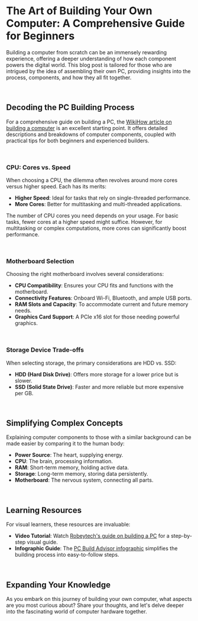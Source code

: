# The Art of Building Your Own Computer: A Comprehensive Guide for Beginners

Building a computer from scratch can be an immensely rewarding experience, offering a deeper understanding of how each component powers the digital world. This blog post is tailored for those who are intrigued by the idea of assembling their own PC, providing insights into the process, components, and how they all fit together.

<br>

## Decoding the PC Building Process

For a comprehensive guide on building a PC, the [WikiHow article on building a computer](https://www.wikihow.com/Build-a-Computer) is an excellent starting point. It offers detailed descriptions and breakdowns of computer components, coupled with practical tips for both beginners and experienced builders.

<br>

### CPU: Cores vs. Speed

When choosing a CPU, the dilemma often revolves around more cores versus higher speed. Each has its merits:

- **Higher Speed**: Ideal for tasks that rely on single-threaded performance.
- **More Cores**: Better for multitasking and multi-threaded applications.

The number of CPU cores you need depends on your usage. For basic tasks, fewer cores at a higher speed might suffice. However, for multitasking or complex computations, more cores can significantly boost performance.

<br>

### Motherboard Selection

Choosing the right motherboard involves several considerations:

- **CPU Compatibility**: Ensures your CPU fits and functions with the motherboard.
- **Connectivity Features**: Onboard Wi-Fi, Bluetooth, and ample USB ports.
- **RAM Slots and Capacity**: To accommodate current and future memory needs.
- **Graphics Card Support**: A PCIe x16 slot for those needing powerful graphics.

<br>

### Storage Device Trade-offs

When selecting storage, the primary considerations are HDD vs. SSD:

- **HDD (Hard Disk Drive)**: Offers more storage for a lower price but is slower.
- **SSD (Solid State Drive)**: Faster and more reliable but more expensive per GB.

<br>

## Simplifying Complex Concepts

Explaining computer components to those with a similar background can be made easier by comparing it to the human body:

- **Power Source**: The heart, supplying energy.
- **CPU**: The brain, processing information.
- **RAM**: Short-term memory, holding active data.
- **Storage**: Long-term memory, storing data persistently.
- **Motherboard**: The nervous system, connecting all parts.

<br>

## Learning Resources

For visual learners, these resources are invaluable:

- **Video Tutorial**: Watch [Robeytech's guide on building a PC](https://www.youtube.com/watch?v=MtALhv22Ltk) for a step-by-step visual guide.
- **Infographic Guide**: The [PC Build Advisor infographic](https://www.pcbuildadvisor.com/how-to-build-a-computer-step-by-step-infographic/) simplifies the building process into easy-to-follow steps.

<br>

## Expanding Your Knowledge

As you embark on this journey of building your own computer, what aspects are you most curious about? Share your thoughts, and let's delve deeper into the fascinating world of computer hardware together.
